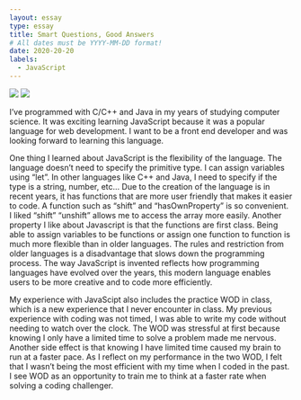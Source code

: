 ```yaml
---
layout: essay
type: essay
title: Smart Questions, Good Answers
# All dates must be YYYY-MM-DD format!
date: 2020-20-20
labels:
  - JavaScript
---
```


<img class="ui medium left floated image" src="../images/old google.png">
<img class="ui medium left floated image" src="../images/search.png">


I’ve programmed with C/C++ and Java in my years of studying computer science. It was exciting learning JavaScript because it was a popular language for web development. I want to be a front end developer and was looking forward to learning this language.

One thing I learned about JavaScript is the flexibility of the language. The language doesn’t need to specify the primitive type. I can assign variables using “let”. In other languages like C++ and Java, I need to specify if the type is a string, number, etc… Due to the creation of the language is in recent years, it has functions that are more user friendly that makes it easier to code. A function such as “shift” and “hasOwnProperty” is so convenient. I liked “shift” “unshift” allows me to access the array more easily. Another property I like about Javascript is that the functions are first class. Being able to assign variables to be functions or assign one function to function is much more flexible than in older languages. The rules and restriction from older languages is a disadvantage that slows down the programming process. The way JavaScript is invented reflects how programming languages have evolved over the years, this modern language enables users to be more creative and to code more efficiently.

My experience with JavaScipt also includes the practice WOD in class, which is a new experience that I never encounter in class. My previous experience with coding was not timed, I was able to write my code without needing to watch over the clock. The WOD was stressful at first because knowing I only have a limited time to solve a problem made me nervous. Another side effect is that knowing I have limited time caused my brain to run at a faster pace. As I reflect on my performance in the two WOD, I felt that I wasn’t being the most efficient with my time when I coded in the past. I see WOD as an opportunity to train me to think at a faster rate when solving a coding challenger.
